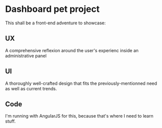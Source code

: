 # Dashboard pet project

This shall be a front-end adventure to showcase:

## UX

A comprehensive reflexion around the user's experienc inside an administrative panel

## UI
A thoroughly well-crafted design that fits the previously-mentionned need as well as current trends. 

## Code
I'm running with AngularJS for this, because that's where I need to learn stuff. 